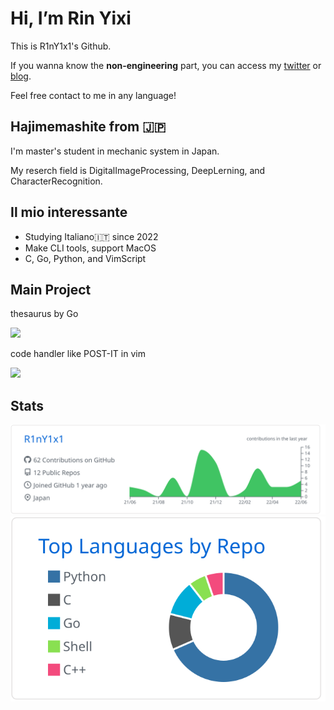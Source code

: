 # Hi, I’m Rin Yixi

This is R1nY1x1's Github.

If you wanna know the **non-engineering** part, you can access my [twitter](https://twitter.com/Y1x1R1n) or [blog](http://r1ny1x1.jp/).

Feel free contact to me in any language!


## Hajimemashite from 🇯🇵

I'm master's student in mechanic system in Japan.

My reserch field is DigitalImageProcessing, DeepLerning, and CharacterRecognition.


## Il mio interessante

- Studying Italiano🇮🇹   since 2022
- Make CLI tools, support MacOS
- C, Go, Python, and VimScript


## Main Project

thesaurus by Go

<a href="https://github.com/R1nY1x1/Saurus"><img src="https://github-link-card.s3.ap-northeast-1.amazonaws.com/R1nY1x1/Saurus.png" width="460px"></a>


code handler like POST-IT in vim

<a href="https://github.com/R1nY1x1/vim-peek"><img src="https://github-link-card.s3.ap-northeast-1.amazonaws.com/R1nY1x1/vim-peek.png" width="460px"></a>


## Stats

[![](https://raw.githubusercontent.com/R1nY1x1/R1nY1x1/main/profile-summary-card-output/github/0-profile-details.svg)](https://github.com/vn7n24fzkq/github-profile-summary-cards) [![](https://raw.githubusercontent.com/R1nY1x1/R1nY1x1/main/profile-summary-card-output/github/1-repos-per-language.svg)](https://github.com/vn7n24fzkq/github-profile-summary-cards)
